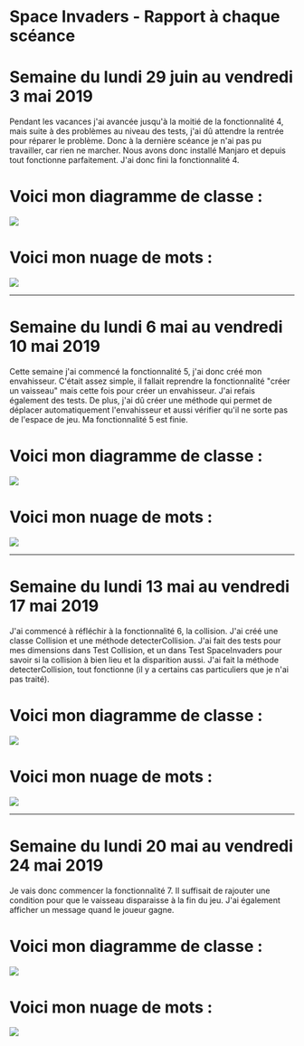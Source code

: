 # Space Invaders - Rapport à chaque scéance

# Semaine du lundi 29 juin au vendredi 3 mai 2019

Pendant les vacances j'ai avancée jusqu'à la moitié de la fonctionnalité 4, mais suite à des problèmes 
au niveau des tests, j'ai dû attendre la rentrée pour réparer le problème. Donc à la dernière scéance 
je n'ai pas pu travailler, car rien ne marcher. Nous avons donc installé Manjaro et depuis tout fonctionne 
parfaitement. J'ai donc fini la fonctionnalité 4.

# Voici mon diagramme de classe : 

<img src="images/Fct4.gif">

# Voici mon nuage de mots : 

<img src="images/FCT4.JPG">

-------------------------------------------------------------------------------------------------------------

# Semaine du lundi 6 mai au vendredi 10 mai 2019

Cette semaine j'ai commencé la fonctionnalité 5, j'ai donc créé mon envahisseur. C'était assez simple, 
il fallait reprendre la fonctionnalité "créer un vaisseau" mais cette fois pour créer un envahisseur. J'ai 
refais également des tests. De plus, j'ai dû créer une méthode qui permet de déplacer automatiquement 
l'envahisseur et aussi vérifier qu'il ne sorte pas de l'espace de jeu. 
Ma fonctionnalité 5 est finie.


# Voici mon diagramme de classe : 

<img src="images/Fct5.gif">

# Voici mon nuage de mots : 

<img src="images/FCT5.JPG">


-------------------------------------------------------------------------------------------------------------

# Semaine du lundi 13 mai au vendredi 17 mai 2019

J'ai commencé à réfléchir à la fonctionnalité 6, la collision. 
J'ai créé une classe Collision et une méthode detecterCollision. 
J'ai fait des tests pour mes dimensions dans Test Collision, et un dans 
Test SpaceInvaders pour savoir si la collision à bien lieu et la disparition aussi. 
J'ai fait la méthode detecterCollision, tout fonctionne 
(il y a certains cas particuliers que je n'ai pas traité). 

# Voici mon diagramme de classe : 

<img src="images/Fct6.png">

# Voici mon nuage de mots : 

<img src="images/FCT6.png">


-------------------------------------------------------------------------------------------------------------

# Semaine du lundi 20 mai au vendredi 24 mai 2019

Je vais donc commencer la fonctionnalité 7. Il suffisait de rajouter une condition pour que le vaisseau
disparaisse à la fin du jeu. J'ai également afficher un message quand le joueur gagne.

# Voici mon diagramme de classe : 

<img src="images/Fct7.png">

# Voici mon nuage de mots : 

<img src="images/FCT7.png">
